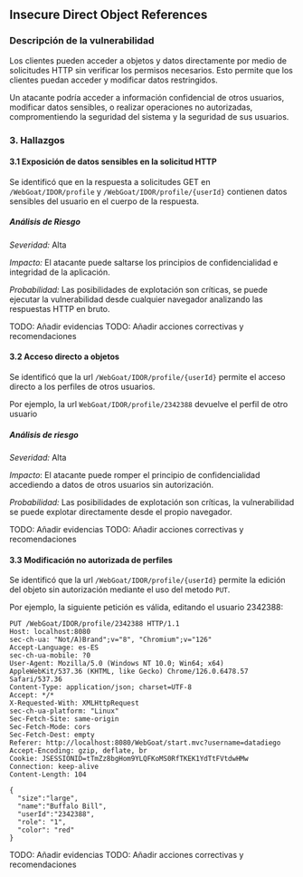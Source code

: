 ## Insecure Direct Object References

### Descripción de la vulnerabilidad

Los clientes pueden acceder a objetos y datos directamente por medio de solicitudes HTTP sin verificar los permisos necesarios. Esto permite que los clientes puedan acceder y modificar datos restringidos.

Un atacante podría acceder a información confidencial de otros usuarios, modificar datos sensibles, o realizar operaciones no autorizadas, compromentiendo la seguridad del sistema y la seguridad de sus usuarios.

### 3. Hallazgos

#### 3.1 Exposición de datos sensibles en la solicitud HTTP

Se identificó que en la respuesta a solicitudes GET en `/WebGoat/IDOR/profile` y `/WebGoat/IDOR/profile/{userId}` contienen datos sensibles del usuario en el cuerpo de la respuesta. 

##### Análisis de Riesgo

*Severidad:* Alta

*Impacto:* El atacante puede saltarse los principios de confidencialidad e integridad de la aplicación.

*Probabilidad:* Las posibilidades de explotación son críticas, se puede ejecutar la vulnerabilidad desde cualquier navegador analizando las respuestas HTTP en bruto.

TODO: Añadir evidencias
TODO: Añadir acciones correctivas y recomendaciones

#### 3.2 Acceso directo a objetos

Se identificó que la url `/WebGoat/IDOR/profile/{userId}` permite el acceso directo a los perfiles de otros usuarios.

Por ejemplo, la url `WebGoat/IDOR/profile/2342388` devuelve el perfil de otro usuario

##### Análisis de riesgo

*Severidad:* Alta

*Impacto*: El atacante puede romper el principio de confidencialidad accediendo a datos de otros usuarios sin autorización.

*Probabilidad:* Las posibilidades de explotación son críticas, la vulnerabilidad se puede explotar directamente desde el propio navegador.

TODO: Añadir evidencias
TODO: Añadir acciones correctivas y recomendaciones

#### 3.3 Modificación no autorizada de perfiles

Se identificó que la url `/WebGoat/IDOR/profile/{userId}` permite la edición del objeto sin autorización mediante el uso del metodo `PUT`.

Por ejemplo, la siguiente petición es válida, editando el usuario 2342388:

```HTTP
PUT /WebGoat/IDOR/profile/2342388 HTTP/1.1
Host: localhost:8080
sec-ch-ua: "Not/A)Brand";v="8", "Chromium";v="126"
Accept-Language: es-ES
sec-ch-ua-mobile: ?0
User-Agent: Mozilla/5.0 (Windows NT 10.0; Win64; x64) AppleWebKit/537.36 (KHTML, like Gecko) Chrome/126.0.6478.57 Safari/537.36
Content-Type: application/json; charset=UTF-8
Accept: */*
X-Requested-With: XMLHttpRequest
sec-ch-ua-platform: "Linux"
Sec-Fetch-Site: same-origin
Sec-Fetch-Mode: cors
Sec-Fetch-Dest: empty
Referer: http://localhost:8080/WebGoat/start.mvc?username=datadiego
Accept-Encoding: gzip, deflate, br
Cookie: JSESSIONID=tTmZz8bgHom9YLQFKoMS0RfTKEK1YdTtFVtdwHMw
Connection: keep-alive
Content-Length: 104

{
  "size":"large",
  "name":"Buffalo Bill",
  "userId":"2342388",
  "role": "1",
  "color": "red"
}
```
TODO: Añadir evidencias
TODO: Añadir acciones correctivas y recomendaciones